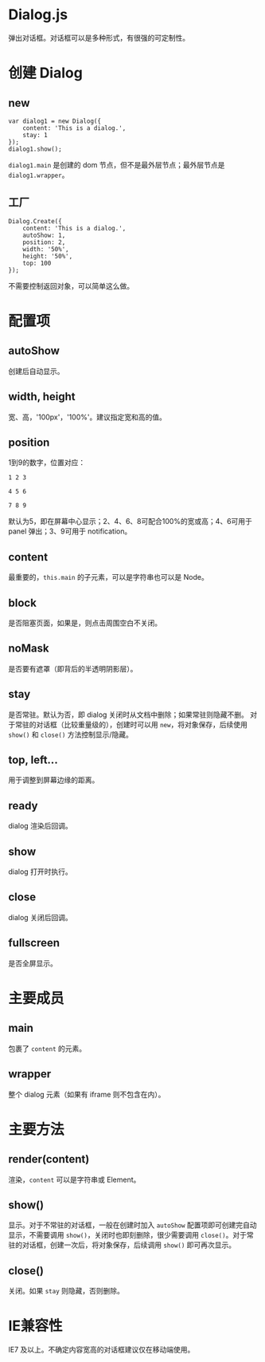 # Dialog.js

弹出对话框。对话框可以是多种形式，有很强的可定制性。

# 创建 Dialog

## new

    var dialog1 = new Dialog({
        content: 'This is a dialog.',
        stay: 1
    });
    dialog1.show();

`dialog1.main` 是创建的 dom 节点，但不是最外层节点；最外层节点是 `dialog1.wrapper`。

## 工厂

    Dialog.Create({
        content: 'This is a dialog.',
        autoShow: 1,
        position: 2,
        width: '50%',
        height: '50%',
        top: 100
    });

不需要控制返回对象，可以简单这么做。

# 配置项

## autoShow

创建后自动显示。

## width, height

宽、高，'100px'，'100%'。建议指定宽和高的值。

## position

1到9的数字，位置对应：

    1 2 3

    4 5 6

    7 8 9

默认为5，即在屏幕中心显示；2、4、6、8可配合100%的宽或高；4、6可用于 panel 弹出；3、9可用于 notification。

## content

最重要的，`this.main` 的子元素，可以是字符串也可以是 Node。

## block

是否阻塞页面，如果是，则点击周围空白不关闭。

## noMask

是否要有遮罩（即背后的半透明阴影层）。

## stay

是否常驻。默认为否，即 dialog 关闭时从文档中删除；如果常驻则隐藏不删。
对于常驻的对话框（比较重量级的），创建时可以用 `new`，将对象保存，后续使用 `show()` 和 `close()` 方法控制显示/隐藏。

## top, left...

用于调整到屏幕边缘的距离。

## ready

dialog 渲染后回调。

## show

dialog 打开时执行。

## close

dialog 关闭后回调。

## fullscreen

是否全屏显示。

# 主要成员

## main

包裹了 `content` 的元素。

## wrapper

整个 dialog 元素（如果有 iframe 则不包含在内）。

# 主要方法

## render(content)

渲染，`content` 可以是字符串或 Element。

## show()

显示。对于不常驻的对话框，一般在创建时加入 `autoShow` 配置项即可创建完自动显示，不需要调用 `show()`，关闭时也即刻删除，很少需要调用 `close()`。对于常驻的对话框，创建一次后，将对象保存，后续调用 `show()` 即可再次显示。

## close()

关闭。如果 `stay` 则隐藏，否则删除。

# IE兼容性

IE7 及以上。不确定内容宽高的对话框建议仅在移动端使用。
